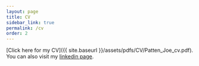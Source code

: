 ```yaml
---
layout: page
title: CV
sidebar_link: true
permalink: /cv
order: 2
---
```

<!--
<p class="message">
  Hey there! This page is included as an example. Feel free to customize it
  for your own use upon downloading. Carry on!
</p>

To make pages show up in the sidebar, add `sidebar_link: true` to the front
matter. MAYBE ADD AN INTERACTIVE CV?
-->
[Click here for my CV]({{ site.baseurl }}/assets/pdfs/CV/Patten_Joe_cv.pdf). You can also visit my [linkedin page](https://www.linkedin.com/in/joe-patten-a79a3965/).